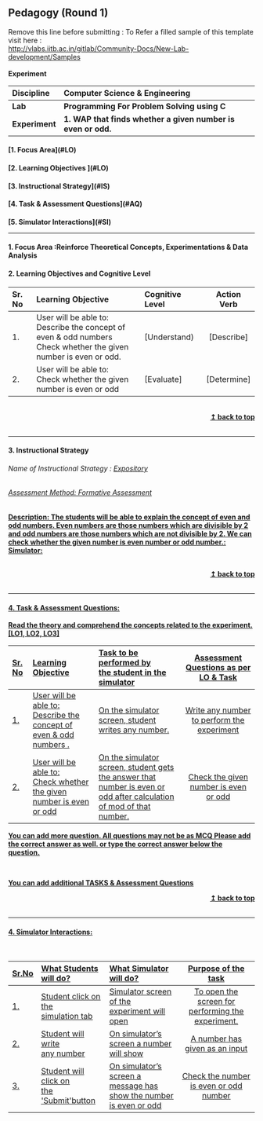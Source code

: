 ## Pedagogy (Round 1)
<p align="center">

Remove this line before submitting : To Refer a filled sample of this template visit here : <br> http://vlabs.iitb.ac.in/gitlab/Community-Docs/New-Lab-development/Samples
<br>
<br>
<b> Experiment <a name="Programming For Problem Solving  using C Lab"></a> <br>
</p>

<b>Discipline | <b> Computer Science & Engineering
:--|:--|
<b> Lab | <b> Programming For Problem Solving using C
<b> Experiment|     <b> 1. WAP that finds whether a given number is even or odd.


<h4> [1. Focus Area](#LO)
<h4> [2. Learning Objectives ](#LO)
<h4> [3. Instructional Strategy](#IS)
<h4> [4. Task & Assessment Questions](#AQ)
<h4> [5. Simulator Interactions](#SI)
<hr>

<a name="LO"></a>
#### 1. Focus Area :Reinforce Theoretical Concepts, Experimentations & Data Analysis 

#### 2. Learning Objectives and Cognitive Level


Sr. No |	Learning Objective	| Cognitive Level | Action Verb
:--|:--|:--|:-:
1.| User will be able to: <br>Describe the concept of even & odd numbers <br>Check whether the given number is even or odd. | [Understand) | [Describe]
2.| User will be able to: <br>Check whether the given number is even or odd  <br> | [Evaluate] | [Determine]
<br/>
<div align="right">
    <b><a href="#top">↥ back to top</a></b>
</div>
<br/>
<hr>

<a name="IS"></a>
#### 3. Instructional Strategy
###### Name of Instructional Strategy  :    <u> Expository
###### Assessment Method: Formative Assessment

<u> <b>Description: </b>  The students will be able to explain the concept of even and odd numbers. Even numbers are those numbers which are divisible by 2 and odd numbers are those numbers which are not divisible by 2. We can check whether the given number is even number or odd number.: </u>
<br>
 Simulator:

<br/>
<div align="right">
    <b><a href="#top">↥ back to top</a></b>
</div>
<br/>
<hr>

<a name="AQ"></a>
#### 4. Task & Assessment Questions:

Read the theory and comprehend the concepts related to the experiment. [LO1, LO2, LO3]
<br>

Sr. No |	Learning Objective	| Task to be performed by <br> the student  in the simulator | Assessment Questions as per LO & Task
:--|:--|:--|:-:
1.| User will be able to:  <br>Describe the concept of even & odd numbers . | On the simulator screen, student  <br> writes any number.| Write any number to perform the experiment
2.| User will be able to: <br>Check whether the given number is even or odd  | On the simulator screen, student gets <br> the answer that number is even or odd after calculation of mod of that number. | Check the given number is even or odd


You can add more question. All questions may not be as MCQ
Please add the correct answer as well.
or type the correct answer below the question.

 <br>

 <u> You can add additional TASKS & Assessment Questions <u>
<br/>
<div align="right">
    <b><a href="#top">↥ back to top</a></b>
</div>
<br/>
<hr>

<a name="SI"></a>

#### 4. Simulator Interactions:
<br>

Sr.No | What Students will do? |	What Simulator will do?	| Purpose of the task
:--|:--|:--|:--:
1.| Student click on the  <br>simulation tab | Simulator screen of the  <br>experiment will open  | To open the screen for performing the experiment.
2.| Student will write  <br>any number | On simulator’s screen a number  <br> will show  | A number has given as an input
3.| Student will click on <br> the 'Submit'button | On simulator’s screen a <br> message has show the number is even or odd| Check the number is even or odd number 

